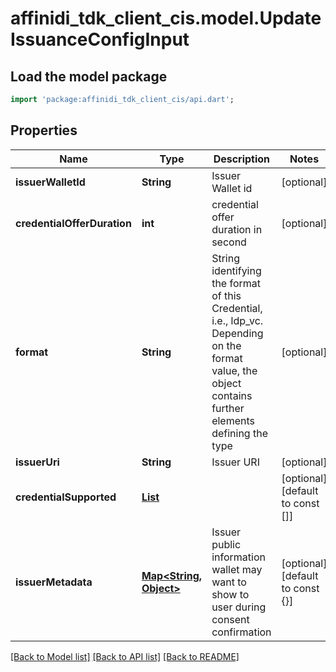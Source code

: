 # affinidi_tdk_client_cis.model.UpdateIssuanceConfigInput

## Load the model package

```dart
import 'package:affinidi_tdk_client_cis/api.dart';
```

## Properties

| Name                        | Type                                                                                                                | Description                                                                                                                                           | Notes                            |
| --------------------------- | ------------------------------------------------------------------------------------------------------------------- | ----------------------------------------------------------------------------------------------------------------------------------------------------- | -------------------------------- |
| **issuerWalletId**          | **String**                                                                                                          | Issuer Wallet id                                                                                                                                      | [optional]                       |
| **credentialOfferDuration** | **int**                                                                                                             | credential offer duration in second                                                                                                                   | [optional]                       |
| **format**                  | **String**                                                                                                          | String identifying the format of this Credential, i.e., ldp_vc. Depending on the format value, the object contains further elements defining the type | [optional]                       |
| **issuerUri**               | **String**                                                                                                          | Issuer URI                                                                                                                                            | [optional]                       |
| **credentialSupported**     | [**List<CreateIssuanceConfigInputCredentialSupportedInner>**](CreateIssuanceConfigInputCredentialSupportedInner.md) |                                                                                                                                                       | [optional] [default to const []] |
| **issuerMetadata**          | [**Map<String, Object>**](Object.md)                                                                                | Issuer public information wallet may want to show to user during consent confirmation                                                                 | [optional] [default to const {}] |

[[Back to Model list]](../README.md#documentation-for-models) [[Back to API list]](../README.md#documentation-for-api-endpoints) [[Back to README]](../README.md)
